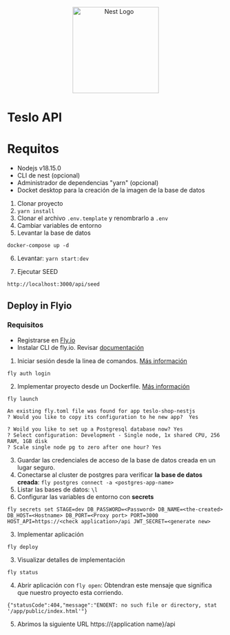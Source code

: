 <p align="center">
  <a href="http://nestjs.com/" target="blank"><img src="https://nestjs.com/img/logo-small.svg" width="200" alt="Nest Logo" /></a>
</p>

# Teslo API

# Requitos 
* Nodejs v18.15.0
* CLI de nest (opcional)
* Administrador de dependencias "yarn" (opcional)
* Docket desktop para la creación de la imagen de la base de datos

1. Clonar proyecto
2. ```yarn install```
3. Clonar el archivo ```.env.template``` y renombrarlo a ```.env```
4. Cambiar variables de entorno
5. Levantar la base de datos
```
docker-compose up -d
```

6. Levantar: ```yarn start:dev```

7. Ejecutar SEED
```
http://localhost:3000/api/seed
```

## Deploy in Flyio
### Requisitos
* Registrarse en [Fly.io](https://fly.io/)
* Instalar CLI de fly.io. Revisar [documentación](https://fly.io/docs/hands-on/install-flyctl/)

1. Iniciar sesión desde la linea de comandos. [Más información](https://fly.io/docs/hands-on/sign-in/)
```
fly auth login
```

2. Implementar proyecto desde un Dockerfile. [Más información](https://fly.io/docs/languages-and-frameworks/dockerfile/)
```
fly launch
```
```
An existing fly.toml file was found for app teslo-shop-nestjs
? Would you like to copy its configuration to he new app?  Yes
```
```
? Woild you like to set up a Postgresql database now? Yes
? Select configuration: Development - Single node, 1x shared CPU, 256 RAM, 1GB disk
? Scale single node pg to zero after one hour? Yes
```
3. Guardar las credenciales de acceso de la base de datos creada en un lugar seguro.
4. Conectarse al cluster de postgres para verificar **la base de datos creada**: `fly postgres connect -a <postgres-app-name>`
5. Listar las bases de datos: `\l`
6. Configurar las variables de entorno con **secrets**
```
fly secrets set STAGE=dev DB_PASSWORD=<Password> DB_NAME=<the-created> DB_HOST=<Hostname> DB_PORT=<Proxy port> PORT=3000 HOST_API=https://<check application>/api JWT_SECRET=<generate new>
```
3. Implementar aplicación
```
fly deploy
```
3. Visualizar detalles de implementación
```
fly status
```
4. Abrir aplicación con `fly open`: Obtendran este mensaje que significa que nuestro proyecto esta corriendo.
```
{"statusCode":404,"message":"ENOENT: no such file or directory, stat '/app/public/index.html'"}
```
5. Abrimos la siguiente URL https://{application name}/api


